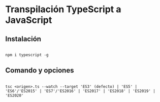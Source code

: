 # Transpilación TypeScript a JavaScript

## Instalación

```

npm i typescript -g

```

## Comando y opciones

```

tsc <origen>.ts --watch --target 'ES3' (defecto) | 'ES5' | 'ES6'/'ES2015' | 'ES7'/'ES2016' | 'ES2017' | 'ES2018' | 'ES2019' | 'ES2020' 

```
